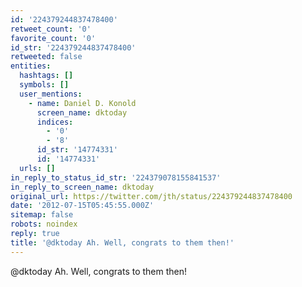 ```yaml
---
id: '224379244837478400'
retweet_count: '0'
favorite_count: '0'
id_str: '224379244837478400'
retweeted: false
entities:
  hashtags: []
  symbols: []
  user_mentions:
    - name: Daniel D. Konold
      screen_name: dktoday
      indices:
        - '0'
        - '8'
      id_str: '14774331'
      id: '14774331'
  urls: []
in_reply_to_status_id_str: '224379078155841537'
in_reply_to_screen_name: dktoday
original_url: https://twitter.com/jth/status/224379244837478400
date: '2012-07-15T05:45:55.000Z'
sitemap: false
robots: noindex
reply: true
title: '@dktoday Ah. Well, congrats to them then!'
---
```


@dktoday Ah. Well, congrats to them then!